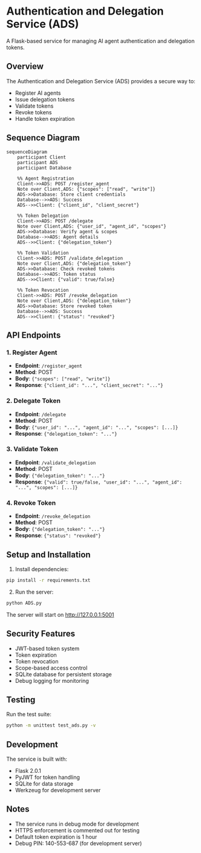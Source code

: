 # Authentication and Delegation Service (ADS)

A Flask-based service for managing AI agent authentication and delegation tokens.

## Overview

The Authentication and Delegation Service (ADS) provides a secure way to:
- Register AI agents
- Issue delegation tokens
- Validate tokens
- Revoke tokens
- Handle token expiration

## Sequence Diagram

```mermaid
sequenceDiagram
    participant Client
    participant ADS
    participant Database

    %% Agent Registration
    Client->>ADS: POST /register_agent
    Note over Client,ADS: {"scopes": ["read", "write"]}
    ADS->>Database: Store client credentials
    Database-->>ADS: Success
    ADS-->>Client: {"client_id", "client_secret"}

    %% Token Delegation
    Client->>ADS: POST /delegate
    Note over Client,ADS: {"user_id", "agent_id", "scopes"}
    ADS->>Database: Verify agent & scopes
    Database-->>ADS: Agent details
    ADS-->>Client: {"delegation_token"}

    %% Token Validation
    Client->>ADS: POST /validate_delegation
    Note over Client,ADS: {"delegation_token"}
    ADS->>Database: Check revoked tokens
    Database-->>ADS: Token status
    ADS-->>Client: {"valid": true/false}

    %% Token Revocation
    Client->>ADS: POST /revoke_delegation
    Note over Client,ADS: {"delegation_token"}
    ADS->>Database: Store revoked token
    Database-->>ADS: Success
    ADS-->>Client: {"status": "revoked"}
```

## API Endpoints

### 1. Register Agent
- **Endpoint**: `/register_agent`
- **Method**: POST
- **Body**: `{"scopes": ["read", "write"]}`
- **Response**: `{"client_id": "...", "client_secret": "..."}`

### 2. Delegate Token
- **Endpoint**: `/delegate`
- **Method**: POST
- **Body**: `{"user_id": "...", "agent_id": "...", "scopes": [...]}`
- **Response**: `{"delegation_token": "..."}`

### 3. Validate Token
- **Endpoint**: `/validate_delegation`
- **Method**: POST
- **Body**: `{"delegation_token": "..."}`
- **Response**: `{"valid": true/false, "user_id": "...", "agent_id": "...", "scopes": [...]}`

### 4. Revoke Token
- **Endpoint**: `/revoke_delegation`
- **Method**: POST
- **Body**: `{"delegation_token": "..."}`
- **Response**: `{"status": "revoked"}`

## Setup and Installation

1. Install dependencies:
```bash
pip install -r requirements.txt
```

2. Run the server:
```bash
python ADS.py
```

The server will start on http://127.0.0.1:5001

## Security Features

- JWT-based token system
- Token expiration
- Token revocation
- Scope-based access control
- SQLite database for persistent storage
- Debug logging for monitoring

## Testing

Run the test suite:
```bash
python -m unittest test_ads.py -v
```

## Development

The service is built with:
- Flask 2.0.1
- PyJWT for token handling
- SQLite for data storage
- Werkzeug for development server

## Notes

- The service runs in debug mode for development
- HTTPS enforcement is commented out for testing
- Default token expiration is 1 hour
- Debug PIN: 140-553-687 (for development server) 